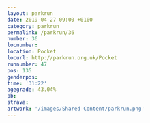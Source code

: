 ```yaml
---
layout: parkrun
date: 2019-04-27 09:00 +0100
category: parkrun
permalink: /parkrun/36
number: 36
locnumber: 
location: Pocket
locurl: http://parkrun.org.uk/Pocket
runnumber: 47
pos: 135
genderpos: 
time: '31:22'
agegrade: 43.04%
pb: 
strava: 
artwork: '/images/Shared Content/parkrun.png'
---
```

